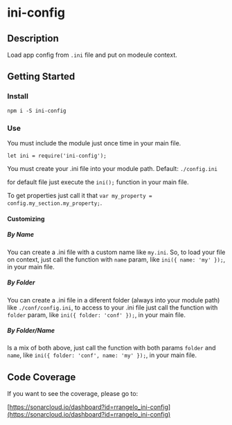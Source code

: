 # ini-config

## Description

Load app config from `.ini` file and put on modeule context.

## Getting Started

### Install

`npm i -S ini-config`

### Use

You must include the module just once time in your main file.

`let ini = require('ini-config');`

You must create your .ini file into your module path. Default:  `./config.ini`

for default file just execute the `ini();` function in your main file.

To get properties just call it that `var my_property = config.my_section.my_property;`.

#### Customizing

##### By Name

You can create a .ini file with a custom name like `my.ini`. So, to load your file on context, just call the function with `name` param, like `ini({ name: 'my' });`, in your main file. 

##### By Folder

You can create a .ini file in a diferent folder (always into your module path) like `./conf/config.ini`, to access to your .ini file just call the function with `folder` param, like `ini({ folder: 'conf' });`, in your main file.

##### By Folder/Name

Is a mix of both above, just call the function with both params `folder` and `name`, like `ini({ folder: 'conf', name: 'my' });`, in your main file.

## Code Coverage

If you want to see the coverage, please go to: 

[https://sonarcloud.io/dashboard?id=rrangelo_ini-config](https://sonarcloud.io/dashboard?id=rrangelo_ini-config)